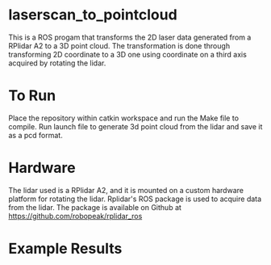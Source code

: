 # laserscan_to_pointcloud
This is a ROS progam that transforms the 2D laser data generated from a RPlidar A2 to a 3D point cloud. The transformation is done through transforming 2D coordinate to a 3D one using coordinate on a third axis acquired by rotating the lidar.

# To Run
Place the repository within catkin workspace and run the Make file to compile. 
Run launch file to generate 3d point cloud from the lidar and save it as a pcd format.

# Hardware
The lidar used is a RPlidar A2, and it is mounted on a custom hardware platform for rotating the lidar. Rplidar's ROS package is used to acquire data from the lidar. The package is available on Github at https://github.com/robopeak/rplidar_ros 

# Example Results
